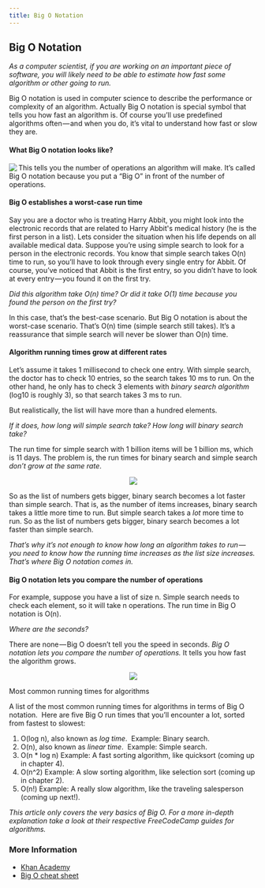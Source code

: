 ```yaml
---
title: Big O Notation
---
```

## Big O Notation

*As a computer scientist, if you are working on an important piece of software, you will likely need to be able to estimate how fast some algorithm or other going to run.*

Big O notation is used in computer science to describe the performance or complexity of an algorithm. Actually Big O notation is special symbol that tells you how fast an algorithm is. Of course you’ll use predefined algorithms often — and when you do, it’s vital to understand how fast or slow they are.

#### What Big O notation looks like?

<img align="left" src="https://user-images.githubusercontent.com/5860906/31781171-74c6b48a-b500-11e7-9626-f715b37b10f0.png">
This tells you the number of operations an algorithm will make. It’s called Big O notation because you put a “Big O” in front of the number of operations.
<br clear="left"/> 

#### Big O establishes a worst-case run time

Say you are a doctor who is treating Harry Abbit, you might look into the electronic records that are related to Harry Abbit's medical history (he is the first person in a list). Lets consider the situation when his life depends on all available medical data.
Suppose you’re using simple search to look for a person in the electronic records. You know that simple search takes O(n) time to run, so you’ll have to look through every single entry for Abbit. Of course, you’ve noticed that Abbit is the first entry, so you didn’t have to look at every entry — you found it on the first try.

*Did this algorithm take O(n) time? Or did it take O(1) time because you found the person on the first try?*

In this case, that’s the best-case scenario. But Big O notation is about the worst-case scenario. That’s O(n) time (simple search still takes). It’s a reassurance that simple search will never be slower than O(n) time.

#### Algorithm running times grow at different rates

Let’s assume it takes 1 millisecond to check one entry. With simple search, the doctor has to check 10 entries, so the search takes 10 ms to run. On the other hand, he only has to check 3 elements with *binary search algorithm* (log10 is roughly 3), so that search takes 3 ms to run. 

But realistically, the list will have more than a hundred elements. 

*If it does, how long will simple search take? How long will binary search take?*

The run time for simple search with 1 billion items will be 1 billion ms, which is 11 days. The problem is, the run times for binary search and simple search *don’t grow at the same rate*.

<p align="center">
  <img src="https://user-images.githubusercontent.com/5860906/31781165-723a053c-b500-11e7-937c-7b33db281efe.png">
</p>

So as the list of numbers gets bigger, binary search becomes a lot faster than simple search. That is, as the number of items increases, binary search takes a little more time to run. But simple search takes a *lot* more time to run. So as the list of numbers gets bigger, binary search becomes a lot faster than simple search. 

*That’s why it’s not enough to know how long an algorithm takes to run — you need to know how the running time increases as the list size increases. That’s where Big O notation comes in.*

#### Big O notation lets you compare the number of operations

For example, suppose you have a list of size n. Simple search needs to check each element, so it will take n operations. The run time in Big O notation is O(n). 

*Where are the seconds?*

There are none — Big O doesn’t tell you the speed in seconds. *Big O notation lets you compare the number of operations.* It tells you how fast the algorithm grows.

<p align="center">
  <img src="https://user-images.githubusercontent.com/5860906/31781175-768c208e-b500-11e7-9718-e632d1391e2d.png">
</p

#### Most common running times for algorithms

A list of the most common running times for algorithms in terms of Big O notation. 
Here are five Big O run times that you’ll encounter a lot, sorted from fastest to slowest:
1. O(log n), also known as *log time*. 
   Example: Binary search.
2. O(n), also known as *linear time*. 
   Example: Simple search.
3. O(n * log n)
   Example: A fast sorting algorithm, like quicksort (coming up in chapter 4).
4. O(n^2)
   Example: A slow sorting algorithm, like selection sort (coming up in chapter 2).
5. O(n!)
   Example: A really slow algorithm, like the traveling salesperson (coming up next!).

*This article only covers the very basics of Big O. For a more in-depth explanation take a look at their respective FreeCodeCamp guides for algorithms.*

### More Information

- [Khan Academy](https://www.khanacademy.org/computing/computer-science/algorithms/asymptotic-notation/a/big-o-notation)
- [Big O cheat sheet](http://bigocheatsheet.com/)
